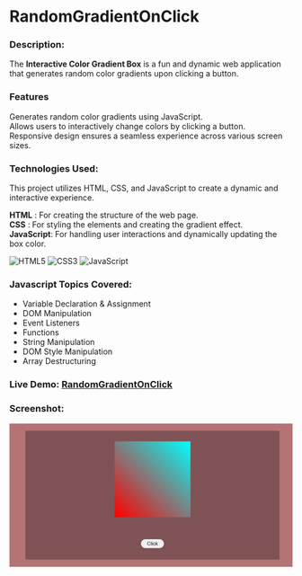 # RandomGradientOnClick 

### **Description**:
 The **Interactive Color Gradient Box** is a fun and dynamic web application that generates random color gradients upon clicking a button.

### **Features**
Generates random color gradients using JavaScript.<br>
Allows users to interactively change colors by clicking a button.<br>
Responsive design ensures a seamless experience across various screen sizes.



### **Technologies Used**:

This project utilizes HTML, CSS, and JavaScript to create a dynamic and interactive experience.<br>

**HTML**      : For creating the structure of the web page.<br>
**CSS**       : For styling the elements and creating the gradient effect.<br>
**JavaScript**: For handling user interactions and dynamically updating the box color.

![HTML5](https://img.shields.io/badge/html5-%23E34F26.svg?style=for-the-badge&logo=html5&logoColor=white) 
![CSS3](https://img.shields.io/badge/css3-%231572B6.svg?style=for-the-badge&logo=css3&logoColor=white)
![JavaScript](https://img.shields.io/badge/javascript-%23323330.svg?style=for-the-badge&logo=javascript&logoColor=%23F7DF1E)

### **Javascript Topics Covered:**

- Variable Declaration & Assignment
- DOM Manipulation
- Event Listeners
- Functions
- String Manipulation
- DOM Style Manipulation
- Array Destructuring

### **Live Demo**: [RandomGradientOnClick ](https://kishan-job.github.io/RandomGradientOnClick/)

### **Screenshot**:
![WebsiteImage](./Screenshot/Screenshot%202024-04-23%20202720.png)

